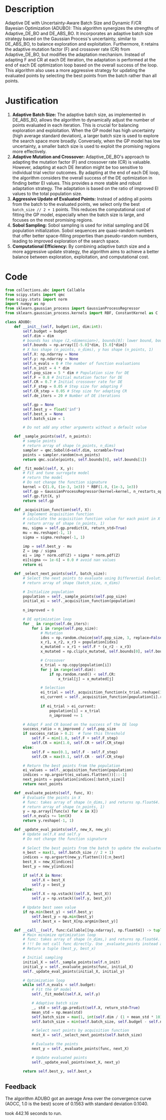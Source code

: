 # Description
Adaptive DE with Uncertainty-Aware Batch Size and Dynamic F/CR Bayesian Optimization (ADUBO): This algorithm synergizes the strengths of Adaptive_DE_BO and DE_ABS_BO. It incorporates an adaptive batch size strategy based on the Gaussian Process's uncertainty, similar to DE_ABS_BO, to balance exploration and exploitation. Furthermore, it retains the adaptive mutation factor (F) and crossover rate (CR) from Adaptive_DE_BO, but modifies the adaptation mechanism. Instead of adapting F and CR at each DE iteration, the adaptation is performed at the end of each DE optimization loop based on the overall success of the loop. This algorithm also uses a more aggressive strategy for updating the evaluated points by selecting the best points from the batch rather than all points.

# Justification
1.  **Adaptive Batch Size:** The adaptive batch size, as implemented in DE_ABS_BO, allows the algorithm to dynamically adjust the number of points evaluated in each iteration. This is crucial for balancing exploration and exploitation. When the GP model has high uncertainty (high average standard deviation), a larger batch size is used to explore the search space more broadly. Conversely, when the GP model has low uncertainty, a smaller batch size is used to exploit the promising regions more effectively.
2.  **Adaptive Mutation and Crossover:** Adaptive_DE_BO's approach to adapting the mutation factor (F) and crossover rate (CR) is valuable. However, adapting at each DE iteration might be too sensitive to individual trial vector outcomes. By adapting at the end of each DE loop, the algorithm considers the overall success of the DE optimization in finding better EI values. This provides a more stable and robust adaptation strategy. The adaptation is based on the ratio of improved EI values to the total population size.
3.  **Aggressive Update of Evaluated Points:** Instead of adding all points from the batch to the evaluated points, we select only the best `batch_size // 2 + 1` points. This reduces the computational cost of fitting the GP model, especially when the batch size is large, and focuses on the most promising regions.
4.  **Sobol Sampling:** Sobol sampling is used for initial sampling and DE population initialization. Sobol sequences are quasi-random numbers that offer better space-filling properties than pseudo-random numbers, leading to improved exploration of the search space.
5.  **Computational Efficiency:** By combining adaptive batch size and a more aggressive update strategy, the algorithm aims to achieve a better balance between exploration, exploitation, and computational cost.

# Code
```python
from collections.abc import Callable
from scipy.stats import qmc
from scipy.stats import norm
import numpy as np
from sklearn.gaussian_process import GaussianProcessRegressor
from sklearn.gaussian_process.kernels import RBF, ConstantKernel as C

class ADUBO:
    def __init__(self, budget:int, dim:int):
        self.budget = budget
        self.dim = dim
        # bounds has shape (2,<dimension>), bounds[0]: lower bound, bounds[1]: upper bound
        self.bounds = np.array([[-5.0]*dim, [5.0]*dim])
        # X has shape (n_points, n_dims), y has shape (n_points, 1)
        self.X: np.ndarray = None
        self.y: np.ndarray = None
        self.n_evals = 0 # the number of function evaluations
        self.n_init = 4 * dim
        self.pop_size = 5 * dim # Population size for DE
        self.F = 0.8 # Initial mutation factor for DE
        self.CR = 0.7 # Initial crossover rate for DE
        self.F_step = 0.05 # Step size for adapting F
        self.CR_step = 0.05 # Step size for adapting CR
        self.de_iters = 20 # Number of DE iterations

        self.gp = None
        self.best_y = float('inf')
        self.best_x = None
        self.batch_size = 1

        # Do not add any other arguments without a default value

    def _sample_points(self, n_points):
        # sample points
        # return array of shape (n_points, n_dims)
        sampler = qmc.Sobol(d=self.dim, scramble=True)
        points = sampler.random(n=n_points)
        return qmc.scale(points, self.bounds[0], self.bounds[1])

    def _fit_model(self, X, y):
        # Fit and tune surrogate model
        # return the model
        # Do not change the function signature
        kernel = C(1.0, (1e-3, 1e3)) * RBF(1.0, (1e-3, 1e3))
        self.gp = GaussianProcessRegressor(kernel=kernel, n_restarts_optimizer=5)
        self.gp.fit(X, y)
        return self.gp

    def _acquisition_function(self, X):
        # Implement acquisition function
        # calculate the acquisition function value for each point in X
        # return array of shape (n_points, 1)
        mu, sigma = self.gp.predict(X, return_std=True)
        mu = mu.reshape(-1, 1)
        sigma = sigma.reshape(-1, 1)

        imp = self.best_y - mu
        Z = imp / sigma
        ei = imp * norm.cdf(Z) + sigma * norm.pdf(Z)
        ei[sigma <= 1e-6] = 0.0 # avoid nan values
        return ei

    def _select_next_points(self, batch_size):
        # Select the next points to evaluate using Differential Evolution
        # return array of shape (batch_size, n_dims)

        # Initialize population
        population = self._sample_points(self.pop_size)
        initial_ei = self._acquisition_function(population)
        
        n_improved = 0

        # DE optimization loop
        for _ in range(self.de_iters):
            for i in range(self.pop_size):
                # Mutation
                idxs = np.random.choice(self.pop_size, 3, replace=False)
                x_r1, x_r2, x_r3 = population[idxs]
                x_mutated = x_r1 + self.F * (x_r2 - x_r3)
                x_mutated = np.clip(x_mutated, self.bounds[0], self.bounds[1])

                # Crossover
                x_trial = np.copy(population[i])
                for j in range(self.dim):
                    if np.random.rand() < self.CR:
                        x_trial[j] = x_mutated[j]

                # Selection
                ei_trial = self._acquisition_function(x_trial.reshape(1, -1))[0, 0]
                ei_current = self._acquisition_function(population[i].reshape(1, -1))[0, 0]
                
                if ei_trial > ei_current:
                    population[i] = x_trial
                    n_improved += 1

        # Adapt F and CR based on the success of the DE loop
        success_ratio = n_improved / self.pop_size
        if success_ratio > 0.2:  # Tune this threshold
            self.F = min(1.0, self.F + self.F_step)
            self.CR = min(1.0, self.CR + self.CR_step)
        else:
            self.F = max(0.1, self.F - self.F_step)
            self.CR = max(0.1, self.CR - self.CR_step)

        # Return the best points from the population
        ei_values = self._acquisition_function(population)
        indices = np.argsort(ei_values.flatten())[::-1]
        next_points = population[indices[:batch_size]]
        return next_points

    def _evaluate_points(self, func, X):
        # Evaluate the points in X
        # func: takes array of shape (n_dims,) and returns np.float64.
        # return array of shape (n_points, 1)
        y = np.array([func(x) for x in X])
        self.n_evals += len(X)
        return y.reshape(-1, 1)

    def _update_eval_points(self, new_X, new_y):
        # Update self.X and self.y
        # Do not change the function signature
        
        # Select the best points from the batch to update the evaluated points
        n_best = max(1, self.batch_size // 2 + 1)
        indices = np.argsort(new_y.flatten())[:n_best]
        best_X = new_X[indices]
        best_y = new_y[indices]

        if self.X is None:
            self.X = best_X
            self.y = best_y
        else:
            self.X = np.vstack((self.X, best_X))
            self.y = np.vstack((self.y, best_y))

        # Update best seen value
        if np.min(best_y) < self.best_y:
            self.best_y = np.min(best_y)
            self.best_x = best_X[np.argmin(best_y)]

    def __call__(self, func:Callable[[np.ndarray], np.float64]) -> tuple[np.float64, np.array]:
        # Main minimize optimization loop
        # func: takes array of shape (n_dims,) and returns np.float64.
        # !!! Do not call func directly. Use _evaluate_points instead and be aware of the budget when calling it. !!!
        # Return a tuple (best_y, best_x)

        # Initial sampling
        initial_X = self._sample_points(self.n_init)
        initial_y = self._evaluate_points(func, initial_X)
        self._update_eval_points(initial_X, initial_y)

        # Optimization loop
        while self.n_evals < self.budget:
            # Fit the GP model
            self._fit_model(self.X, self.y)

            # Adaptive batch size
            _, std = self.gp.predict(self.X, return_std=True)
            mean_std = np.mean(std)
            self.batch_size = max(1, int(self.dim / (1 + mean_std * 10))) # Adjust batch size based on uncertainty
            self.batch_size = min(self.batch_size, self.budget - self.n_evals) # Ensure not exceeding budget

            # Select next points by acquisition function
            next_X = self._select_next_points(self.batch_size)

            # Evaluate the points
            next_y = self._evaluate_points(func, next_X)

            # Update evaluated points
            self._update_eval_points(next_X, next_y)

        return self.best_y, self.best_x
```
## Feedback
 The algorithm ADUBO got an average Area over the convergence curve (AOCC, 1.0 is the best) score of 0.1563 with standard deviation 0.1040.

took 442.16 seconds to run.